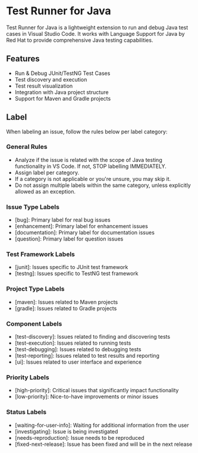 # Test Runner for Java

Test Runner for Java is a lightweight extension to run and debug Java test cases in Visual Studio Code. It works with Language Support for Java by Red Hat to provide comprehensive Java testing capabilities.

## Features
- Run & Debug JUnit/TestNG Test Cases
- Test discovery and execution
- Test result visualization
- Integration with Java project structure
- Support for Maven and Gradle projects

## Label
When labeling an issue, follow the rules below per label category:
### General Rules
- Analyze if the issue is related with the scope of Java testing functionality in VS Code. If not, STOP labelling IMMEDIATELY.
- Assign label per category.
- If a category is not applicable or you're unsure, you may skip it.
- Do not assign multiple labels within the same category, unless explicitly allowed as an exception.

### Issue Type Labels 
- [bug]: Primary label for real bug issues 
- [enhancement]: Primary label for enhancement issues 
- [documentation]: Primary label for documentation issues 
- [question]: Primary label for question issues

### Test Framework Labels
- [junit]: Issues specific to JUnit test framework
- [testng]: Issues specific to TestNG test framework

### Project Type Labels
- [maven]: Issues related to Maven projects
- [gradle]: Issues related to Gradle projects

### Component Labels
- [test-discovery]: Issues related to finding and discovering tests
- [test-execution]: Issues related to running tests
- [test-debugging]: Issues related to debugging tests
- [test-reporting]: Issues related to test results and reporting
- [ui]: Issues related to user interface and experience

### Priority Labels
- [high-priority]: Critical issues that significantly impact functionality
- [low-priority]: Nice-to-have improvements or minor issues

### Status Labels
- [waiting-for-user-info]: Waiting for additional information from the user
- [investigating]: Issue is being investigated
- [needs-reproduction]: Issue needs to be reproduced
- [fixed-next-release]: Issue has been fixed and will be in the next release